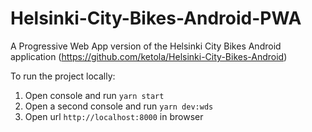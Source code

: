 # Helsinki-City-Bikes-Android-PWA

A Progressive Web App version of the Helsinki City Bikes Android application (https://github.com/ketola/Helsinki-City-Bikes-Android)

To run the project locally:
1) Open console and run `yarn start`
2) Open a second console and run `yarn dev:wds`
3) Open url `http://localhost:8000` in browser
